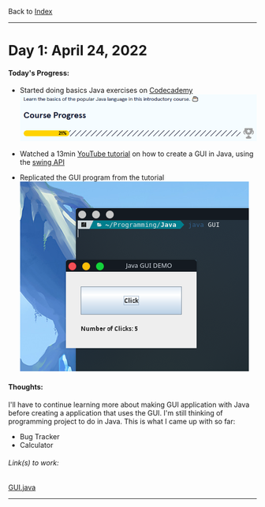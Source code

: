 Back to [Index](../README.md)
____
# Day 1: April 24, 2022
#### Today's Progress:
-  Started doing basics Java exercises on [Codecademy](https://www.codecademy.com/learn/learn-java)<br>
![JavaProgress21.png](../Attachments-DOC/JavaProgress21.png)

-  Watched a 13min [YouTube tutorial](https://youtu.be/5o3fMLPY7qY) on how to create a GUI in Java, using the [swing API](https://www.javatpoint.com/java-swing)
-  Replicated the GUI program from the tutorial<br>
![JavaGUITest.png](../Attachments-DOC/JavaGUITest.png)

#### Thoughts: 
I'll have to continue learning more about making GUI application with Java before creating a application that uses the GUI.
I'm still thinking of programming project to do in Java. 
This is what I came up with so far:
- Bug Tracker
- Calculator



###### Link(s) to work:
[GUI.java](../Attachments-DOC/GUI.java)
___

